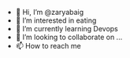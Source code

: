 - 👋 Hi, I’m @zaryabaig
- 👀 I’m interested in eating
- 🌱 I’m currently learning Devops
- 💞️ I’m looking to collaborate on ...
- 📫 How to reach me 

<!---
zaryabaig/zaryabaig is a ✨ special ✨ repository because its `README.md` (this file) appears on your GitHub profile.
You can click the Preview link to take a look at your changes.
--->
